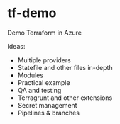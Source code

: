 # tf-demo

Demo Terraform in Azure

Ideas:
- Multiple providers
- Statefile and other files in-depth
- Modules
- Practical example
- QA and testing
- Terragrunt and other extensions
- Secret management
- Pipelines & branches
